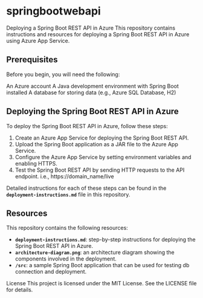 # springbootwebapi
Deploying a Spring Boot REST API in Azure
This repository contains instructions and resources for deploying a Spring Boot REST API in Azure using Azure App Service.

## Prerequisites
Before you begin, you will need the following:

An Azure account
A Java development environment with Spring Boot installed
A database for storing data (e.g., Azure SQL Database, H2)
## Deploying the Spring Boot REST API in Azure

To deploy the Spring Boot REST API in Azure, follow these steps:

1. Create an Azure App Service for deploying the Spring Boot REST API.
2. Upload the Spring Boot application as a JAR file to the Azure App Service.
3. Configure the Azure App Service by setting environment variables and enabling HTTPS.
4. Test the Spring Boot REST API by sending HTTP requests to the API endpoint. i.e., https://domain_name/live

Detailed instructions for each of these steps can be found in the **`deployment-instructions.md`** file in this repository.

## Resources
This repository contains the following resources:

* **`deployment-instructions.md`**: step-by-step instructions for deploying the Spring Boot REST API in Azure.
* **`architecture-diagram.png`**: an architecture diagram showing the components involved in the deployment.
* **`/src`**: a sample Spring Boot application that can be used for testing db connection and deployment.


License
This project is licensed under the MIT License. See the LICENSE file for details.
